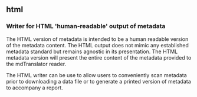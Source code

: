 
## html

### Writer for HTML 'human-readable' output of metadata

The HTML version of metadata is intended to be a human readable
version of the metadata content.  The HTML output does not mimic
any established metadata standard but remains agnostic in its
presentation.  The HTML metadata version will present the entire
content of the metadata provided to the mdTranslator reader.

The HTML writer can be use to allow users to conveniently scan
metadata prior to downloading a data file or to generate a printed
version of metadata to accompany a report.
